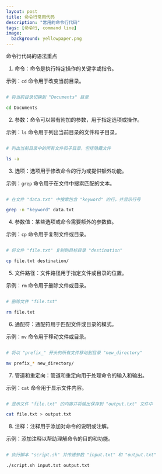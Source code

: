```yaml
---
layout: post
title: 命令行常用代码
description: "常用的命令行代码"
tags: [命令行, command line]
image:
  background: yellowpaper.png
---
```


命令行代码的语法重点


1. 命令：命令是执行特定操作的关键字或指令。

示例：`cd` 命令用于改变当前目录。


```bash

# 将当前目录切换到 "Documents" 目录

cd Documents

```


2. 参数：命令可以带有附加的参数，用于指定选项或操作。

示例：`ls` 命令用于列出当前目录的文件和子目录。

```bash

# 列出当前目录中的所有文件和子目录，包括隐藏文件

ls -a

```


3. 选项：选项用于修改命令的行为或提供额外功能。

示例：`grep` 命令用于在文件中搜索匹配的文本。

```bash

# 在文件 "data.txt" 中搜索包含 "keyword" 的行，并显示行号

grep -n "keyword" data.txt

```


4. 参数值：某些选项或命令需要额外的参数值。

示例：`cp` 命令用于复制文件或目录。

```bash

# 将文件 "file.txt" 复制到目标目录 "destination"

cp file.txt destination/

```


5. 文件路径：文件路径用于指定文件或目录的位置。

示例：`rm` 命令用于删除文件或目录。


```bash

# 删除文件 "file.txt"

rm file.txt

```


6. 通配符：通配符用于匹配文件或目录的模式。

示例：`mv` 命令用于移动文件或目录。

```bash

# 将以 "prefix_" 开头的所有文件移动到目录 "new_directory"

mv prefix_* new_directory/

```


7. 管道和重定向：管道和重定向用于处理命令的输入和输出。

示例：`cat` 命令用于显示文件内容。


```bash

# 显示文件 "file.txt" 的内容并将输出保存到 "output.txt" 文件中

cat file.txt > output.txt

```


8. 注释：注释用于添加对命令的说明或注解。

示例：添加注释以帮助理解命令的目的和功能。

```bash

# 执行脚本 "script.sh" 并传递参数 "input.txt" 和 "output.txt"

./script.sh input.txt output.txt

```



